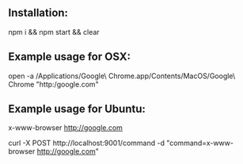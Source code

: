 ## Installation:
npm i && npm start && clear

## Example usage for OSX:

open -a /Applications/Google\ Chrome.app/Contents/MacOS/Google\ Chrome "http:/google.com"

## Example usage for Ubuntu:

x-www-browser http://google.com

curl -X POST http://localhost:9001/command -d "command=x-www-browser http://google.com"
